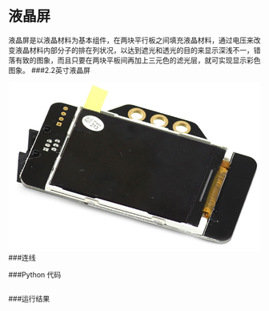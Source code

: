 # 液晶屏
液晶屏是以液晶材料为基本组件，在两块平行板之间填充液晶材料，通过电压来改变液晶材料内部分子的排在列状况，以达到遮光和透光的目的来显示深浅不一，错落有致的图象，而且只要在两块平板间再加上三元色的滤光层，就可实现显示彩色图象。
###2.2英寸液晶屏

![lcd](lcdscreen.jpg)
###连线

###Python 代码
```

```

###运行结果
